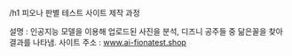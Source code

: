 /h1 피오나 판별 테스트 사이트 제작 과정


설명 : 인공지능 모델을 이용해 업로드된 사진을 분석, 디즈니 공주들 중 닮은꼴을 찾아 결과를 나타냄.
사이트 주소 : www.ai-fionatest.shop
